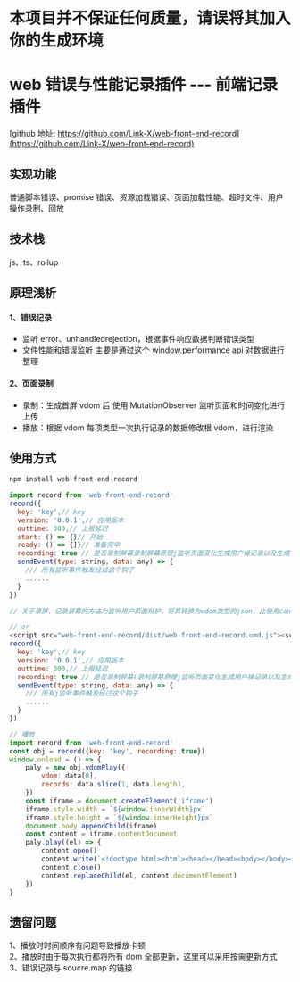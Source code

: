 # 本项目并不保证任何质量，请误将其加入你的生成环境

# web 错误与性能记录插件 --- 前端记录插件

[github 地址: https://github.com/Link-X/web-front-end-record](https://github.com/Link-X/web-front-end-record)

## 实现功能

普通脚本错误、promise 错误、资源加载错误、页面加载性能、超时文件、用户操作录制、回放

## 技术栈

js、ts、rollup

## 原理浅析

#### 1、错误记录

-   监听 error、unhandledrejection，根据事件响应数据判断错误类型
-   文件性能和错误监听 主要是通过这个 window.performance api 对数据进行整理

#### 2、页面录制

-   录制：生成首屏 vdom 后 使用 MutationObserver 监听页面和时间变化进行上传
-   播放：根据 vdom 每项类型一次执行记录的数据修改根 vdom，进行渲染

## 使用方式

```javascript
npm install web-front-end-record
```

```javascript
import record from 'web-front-end-record'
record({
  key: 'key',// key
  version: '0.0.1',// 应用版本
  outtime: 300,// 上报延迟
  start: () => {}// 开始
  ready: () => {]}// 准备完毕
  recording: true // 是否录制屏幕录制屏幕原理j监听页面变化生成用户操记录以及生成当前页面虚拟dom, 最终上传的是一json数据.如需播放则引用birtual-trans-dom.ts(tip: 虽然我们录屏的方式是把dom转换成vdom，相比canvas能大幅减小体积，却依然很大，用户的随便操作录屏记录就能有几mb的大小。谨慎使用
  sendEvent(type: string, data: any) => {
    /// 所有监听事件触发经过这个钩子
    ......
  }
})

// 关于录屏，记录屏幕的方法为监听用户页面辩护，将其转换为vdom类型的json，比使用canvas记录能大幅度减小体积，但是依然很大，用户随便操作的记录依然有几mb的大小。并且由于记录还没有记录操作时间间隔，所以变化均按500 毫秒播放，以及每次出现变化播放插件都会全屏渲染一般，所以播放时会出现感觉卡顿。

// or
<script src="web-front-end-record/dist/web-front-end-record.umd.js"><script>
record({
  key: 'key',// key
  version: '0.0.1',// 应用版本
  outtime: 300,// 上报延迟
  recording: true // 是否录制屏幕(录制屏幕原理j监听页面变化生成用户操记录以及生成当前页面虚拟dom, 最终上传的是一json数据).如需播放则引用birtual-trans-dom.ts
  sendEvent(type: string, data: any) => {
    /// 所有j监听事件触发经过这个钩子
    ......
  }
})
```

```javascript
// 播放
import record from 'web-front-end-record'
const obj = record({key: 'key', recording: true})
window.onload = () => {
    paly = new obj.vdomPlay({
        vdom: data[0],
        records: data.slice(1, data.length),
    })
    const iframe = document.createElement('iframe')
    iframe.style.width = `${window.innerWidth}px`
    iframe.style.height = `${window.innerHeight}px`
    document.body.appendChild(iframe)
    const content = iframe.contentDocument
    paly.play((el) => {
        content.open()
        content.write(`<!doctype html><html><head></head><body></body></html>`)
        content.close()
        content.replaceChild(el, content.documentElement)
    })
}
```

## 遗留问题

1、播放时时间顺序有问题导致播放卡顿  
2、播放时由于每次执行都将所有 dom 全部更新，这里可以采用按需更新方式  
3、错误记录与 soucre.map 的链接
